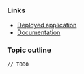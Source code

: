 

### Links
- [Deployed application](http://viela.pw/)
- [Documentation](https://www.github.com)

### Topic outline
    // TODO
